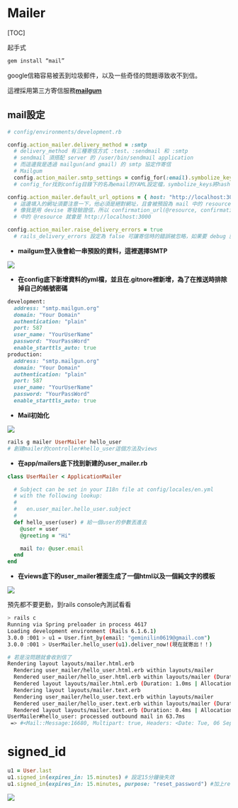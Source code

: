 # Mailer
[TOC]

起手式

```ruby
gem install “mail”
```

google信箱容易被丟到垃圾郵件，以及一些奇怪的問題導致收不到信。

這裡採用第三方寄信服務[**mailgum**](https://www.mailgun.com/)

## mail設定

```ruby
# config/environments/development.rb

config.action_mailer.delivery_method = :smtp
  # delivery_method 有三種寄信方式 :test、:sendmail 和 :smtp
  # sendmail 須搭配 server 的 /user/bin/sendmail application
  # 而這邊我是透過 mailgun(and gmail) 的 smtp 協定作寄信
  # Mailgum
  config.action_mailer.smtp_settings = config_for(:email).symbolize_keys
  # config_for找到config目錄下的名為email的YAML設定檔，symbolize_keys將hash裡的string key轉為symbol key(smtp吃的是symbol key)

config.action_mailer.default_url_options = { host: "http://localhost:3000" }
  # 這邊填入的網址須要注意一下，他必須是絕對網址，且會被預設為 mail 中的 resource link
  # 像我是用 devise 寄發驗證信，所以 confirmation_url(@resource, confirmation_token: @token)
  # 中的 @resource 就會是 http://localhost:3000

config.action_mailer.raise_delivery_errors = true
  # rails_delivery_errors 設定為 false 可讓寄信時的錯誤被忽略，如果要 debug 就設 true
```

  - **mailgum登入後會給一串預設的資料，這裡選擇SMTP**

![](https://hackmd.io/_uploads/S1CKs75E2.png)



- **在config底下新增資料的yml檔，並且在.gitnore裡新增，為了在推送時排除掉自己的帳號密碼**

```ruby
development:
  address: "smtp.mailgun.org"
  domain: "Your Domain"
  authentication: "plain"
  port: 587
  user_name: "YourUserName"
  password: "YourPassWord"
  enable_starttls_auto: true
production:
  address: "smtp.mailgun.org"
  domain: "Your Domain"
  authentication: "plain"
  port: 587
  user_name: "YourUserName"
  password: "YourPassWord"
  enable_starttls_auto: true
```

- **Mail初始化**

![](https://hackmd.io/_uploads/rywIhXqV3.png)

```ruby
rails g mailer UserMailer hello_user
# 創建mailer的controller#hello_user這個方法及views
```


- **在app/mailers底下找到新建的user_mailer.rb**

```ruby
class UserMailer < ApplicationMailer

  # Subject can be set in your I18n file at config/locales/en.yml
  # with the following lookup:
  #
  #   en.user_mailer.hello_user.subject
  #
  def hello_user(user) # 給一個user的參數丟進去
    @user = user
    @greeting = "Hi"

    mail to: @user.email
  end
end
```

- **在views底下的user_mailer裡面生成了一個html以及一個純文字的模板**

![](https://hackmd.io/_uploads/BJ40s7qN3.png)

預先都不要更動，到rails console內測試看看

```bash
> rails c
Running via Spring preloader in process 4617
Loading development environment (Rails 6.1.6.1)
3.0.0 :001 > u1 = User.fint_by(email: "geminilin0619@gmail.com")
3.0.0 :001 > UserMailer.hello_user(u1).deliver_now!(現在就寄出！！)

# 若是沒問題就會收到信了
Rendering layout layouts/mailer.html.erb
  Rendering user_mailer/hello_user.html.erb within layouts/mailer
  Rendered user_mailer/hello_user.html.erb within layouts/mailer (Duration: 0.4ms | Allocations: 300)
  Rendered layout layouts/mailer.html.erb (Duration: 1.0ms | Allocations: 502)
  Rendering layout layouts/mailer.text.erb
  Rendering user_mailer/hello_user.text.erb within layouts/mailer
  Rendered user_mailer/hello_user.text.erb within layouts/mailer (Duration: 0.2ms | Allocations: 105)
  Rendered layout layouts/mailer.text.erb (Duration: 0.4ms | Allocations: 258)
UserMailer#hello_user: processed outbound mail in 63.7ms
 => #<Mail::Message:16680, Multipart: true, Headers: <Date: Tue, 06 Sep 2022 11:49:20 +0800>, <From: from@example.com>, <To: geminilin0619@gmail.com>, <Message-ID: <6316c3402a69c_13e4d0c46f3@VintLins-MBA.local.mail>>, <Subject: Hello user>, <Mime-Version: 1.0>, <Content-Type: multipart/alternative; boundary="--==_mimepart_6316c33edf229_13e4d0c4590"; charset=UTF-8>, <Content-Transfer-Encoding: 7bit>>
```

# signed_id

```ruby
u1 = User.last
u1.signed_in(expires_in: 15.minutes) # 設定15分鐘後失效
u1.signed_in(expires_in: 15.minutes, purpose: "reset_password") #加上reset_password訊息到token裡
```
![](https://hackmd.io/_uploads/Sy7G3Qc4n.png)
